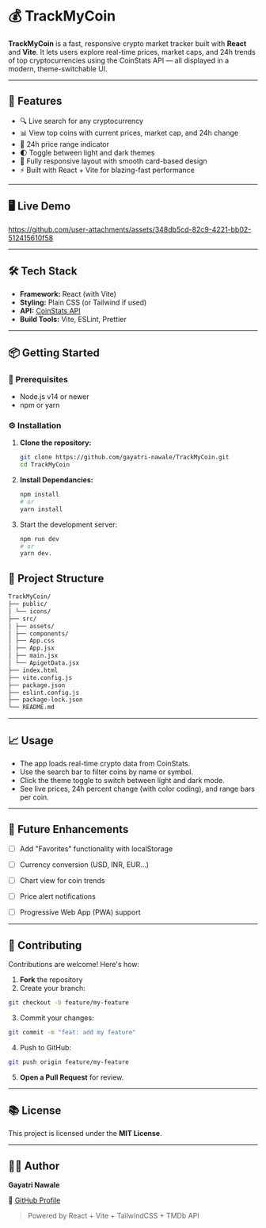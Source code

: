 # 💰 TrackMyCoin

**TrackMyCoin** is a fast, responsive crypto market tracker built with **React** and **Vite**. It lets users explore real-time prices, market caps, and 24h trends of top cryptocurrencies using the CoinStats API — all displayed in a modern, theme-switchable UI.

---

## 🚀 Features

- 🔍 Live search for any cryptocurrency
- 📊 View top coins with current prices, market cap, and 24h change
- 🎯 24h price range indicator
- 🌓 Toggle between light and dark themes
- 📱 Fully responsive layout with smooth card-based design
- ⚡ Built with React + Vite for blazing-fast performance

---

## 🖥️ Live Demo



https://github.com/user-attachments/assets/348db5cd-82c9-4221-bb02-512415610f58



---

## 🛠️ Tech Stack

- **Framework:** React (with Vite)
- **Styling:** Plain CSS (or Tailwind if used)
- **API:** [CoinStats API](https://docs.coinstats.app/)
- **Build Tools:** Vite, ESLint, Prettier

---

## 📦 Getting Started

### 🔧 Prerequisites

- Node.js v14 or newer
- npm or yarn

### ⚙️ Installation


1. **Clone the repository:**

   ```bash
   git clone https://github.com/gayatri-nawale/TrackMyCoin.git
   cd TrackMyCoin
2. **Install Dependancies:**
   ```bash
   npm install
   # or
   yarn install
3. Start the development server:
   ```bash
   npm run dev
   # or
   yarn dev.

## 📁 Project Structure

```bash
TrackMyCoin/
├── public/
│ └── icons/ 
├── src/
│ ├── assets/ 
│ ├── components/ 
│ ├── App.css
│ ├── App.jsx 
│ ├── main.jsx 
│ └── ApigetData.jsx
├── index.html 
├── vite.config.js
├── package.json
├── eslint.config.js
├── package-lock.json
└── README.md

```


---

## 📈 Usage

- The app loads real-time crypto data from CoinStats.
- Use the search bar to filter coins by name or symbol.
- Click the theme toggle to switch between light and dark mode.
- See live prices, 24h percent change (with color coding), and range bars per coin.


---

## 🧩 Future Enhancements

- [ ] Add "Favorites" functionality with localStorage

- [ ] Currency conversion (USD, INR, EUR...)

- [ ] Chart view for coin trends

- [ ] Price alert notifications

- [ ]  Progressive Web App (PWA) support

---

## 🤝 Contributing

Contributions are welcome! Here's how:

1. **Fork** the repository
2. Create your branch:

```bash
git checkout -b feature/my-feature
```


3. Commit your changes:

```bash
git commit -m "feat: add my feature"
```

4. Push to GitHub:

```bash
git push origin feature/my-feature
```

5. **Open a Pull Request** for review.

---

## 📚 License

This project is licensed under the **MIT License**.

---

## 🙋‍♀️ Author

**Gayatri Nawale**

🔗 [GitHub Profile](https://github.com/gayatri-nawale)

> Powered by React + Vite + TailwindCSS + TMDb API

